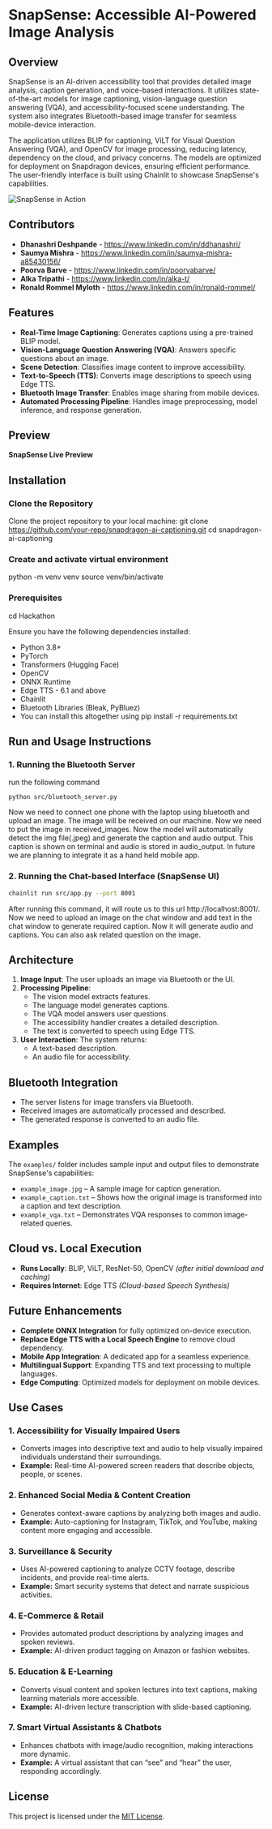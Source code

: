 # SnapSense: Accessible AI-Powered Image Analysis

## Overview
SnapSense is an AI-driven accessibility tool that provides detailed image analysis, caption generation, and voice-based interactions. It utilizes state-of-the-art models for image captioning, vision-language question answering (VQA), and accessibility-focused scene understanding. The system also integrates Bluetooth-based image transfer for seamless mobile-device interaction.

The application utilizes BLIP for captioning, ViLT for Visual Question Answering (VQA), and OpenCV for image processing, reducing latency, dependency on the cloud, and privacy concerns. The models are optimized for deployment on Snapdragon devices, ensuring efficient performance. The user-friendly interface is built using Chainlit to showcase SnapSense's capabilities.

![SnapSense in Action](assets/snapsense_demo.gif)

## Contributors
- **Dhanashri Deshpande** - https://www.linkedin.com/in/ddhanashri/
- **Saumya Mishra** - https://www.linkedin.com/in/saumya-mishra-a85430156/
- **Poorva Barve** - https://www.linkedin.com/in/poorvabarve/
- **Alka Tripathi** - https://www.linkedin.com/in/alka-t/
- **Ronald Rommel Myloth** - https://www.linkedin.com/in/ronald-rommel/
  
## Features
- **Real-Time Image Captioning**: Generates captions using a pre-trained BLIP model.
- **Vision-Language Question Answering (VQA)**: Answers specific questions about an image.
- **Scene Detection**: Classifies image content to improve accessibility.
- **Text-to-Speech (TTS)**: Converts image descriptions to speech using Edge TTS.
- **Bluetooth Image Transfer**: Enables image sharing from mobile devices.
- **Automated Processing Pipeline**: Handles image preprocessing, model inference, and response generation.

## Preview
**SnapSense Live Preview**

## Installation

### Clone the Repository
Clone the project repository to your local machine:
git clone https://github.com/your-repo/snapdragon-ai-captioning.git
cd snapdragon-ai-captioning

### Create and activate virtual environment
python -m venv venv
source venv/bin/activate

### Prerequisites
cd Hackathon

Ensure you have the following dependencies installed:
- Python 3.8+
- PyTorch
- Transformers (Hugging Face)
- OpenCV
- ONNX Runtime
- Edge TTS - 6.1 and above
- Chainlit
- Bluetooth Libraries (Bleak, PyBluez)
- You can install this altogether using pip install -r requirements.txt

## Run and Usage Instructions

### 1. Running the Bluetooth Server

run the following command
```
python src/bluetooth_server.py
```
Now we need to connect one phone with the laptop using bluetooth and upload an image. The image will be received on our machine. Now we need to put the image in received_images. Now the model will automatically detect the img file(.jpeg) and generate the caption and audio output. This caption is shown on terminal and audio is stored in audio_output. In future we are planning to integrate it as a hand held mobile app.


### 2. Running the Chat-based Interface (SnapSense UI)
```bash
chainlit run src/app.py --port 8001
```
After running this command, it will route us to this url http://localhost:8001/. Now we need to upload an image on the chat window and add text in the chat window to generate required caption. Now it will generate audio and captions. You can also ask related question on the image.

## Architecture
1. **Image Input**: The user uploads an image via Bluetooth or the UI.
2. **Processing Pipeline**:
   - The vision model extracts features.
   - The language model generates captions.
   - The VQA model answers user questions.
   - The accessibility handler creates a detailed description.
   - The text is converted to speech using Edge TTS.
3. **User Interaction**: The system returns:
   - A text-based description.
   - An audio file for accessibility.

## Bluetooth Integration
- The server listens for image transfers via Bluetooth.
- Received images are automatically processed and described.
- The generated response is converted to an audio file.

## Examples
The `examples/` folder includes sample input and output files to demonstrate SnapSense's capabilities:
- `example_image.jpg` – A sample image for caption generation.
- `example_caption.txt` – Shows how the original image is transformed into a caption and text description.
- `example_vqa.txt` – Demonstrates VQA responses to common image-related queries.


## Cloud vs. Local Execution
- **Runs Locally**: BLIP, ViLT, ResNet-50, OpenCV *(after initial download and caching)*
- **Requires Internet**: Edge TTS *(Cloud-based Speech Synthesis)*

## Future Enhancements
- **Complete ONNX Integration** for fully optimized on-device execution.
- **Replace Edge TTS with a Local Speech Engine** to remove cloud dependency.
- **Mobile App Integration**: A dedicated app for a seamless experience.
- **Multilingual Support**: Expanding TTS and text processing to multiple languages.
- **Edge Computing**: Optimized models for deployment on mobile devices.

## Use Cases
### 1. Accessibility for Visually Impaired Users
- Converts images into descriptive text and audio to help visually impaired individuals understand their surroundings.
- **Example:** Real-time AI-powered screen readers that describe objects, people, or scenes.

### 2. Enhanced Social Media & Content Creation
- Generates context-aware captions by analyzing both images and audio.
- **Example:** Auto-captioning for Instagram, TikTok, and YouTube, making content more engaging and accessible.

### 3. Surveillance & Security
- Uses AI-powered captioning to analyze CCTV footage, describe incidents, and provide real-time alerts.
- **Example:** Smart security systems that detect and narrate suspicious activities.

### 4. E-Commerce & Retail
- Provides automated product descriptions by analyzing images and spoken reviews.
- **Example:** AI-driven product tagging on Amazon or fashion websites.

### 5. Education & E-Learning
- Converts visual content and spoken lectures into text captions, making learning materials more accessible.
- **Example:** AI-driven lecture transcription with slide-based captioning.

### 7. Smart Virtual Assistants & Chatbots
- Enhances chatbots with image/audio recognition, making interactions more dynamic.
- **Example:** A virtual assistant that can “see” and “hear” the user, responding accordingly.

## License
This project is licensed under the [MIT License](../LICENSE).

